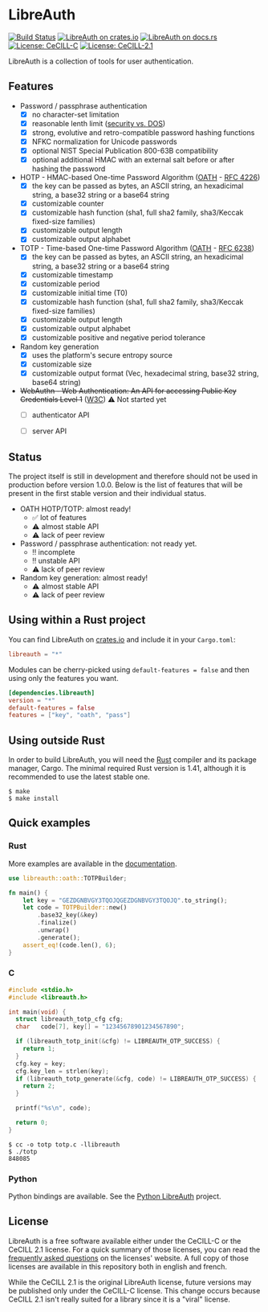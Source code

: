 # LibreAuth

[![Build Status](https://api.travis-ci.org/breard-r/libreauth.svg?branch=master)](https://travis-ci.org/breard-r/libreauth)
[![LibreAuth on crates.io](https://img.shields.io/crates/v/libreauth.svg)](https://crates.io/crates/libreauth)
[![LibreAuth on docs.rs](https://docs.rs/libreauth/badge.svg)](https://docs.rs/libreauth/)
[![License: CeCILL-C](https://img.shields.io/badge/license-CeCILL--C-green.svg)](http://cecill.info/licences/Licence_CeCILL-C_V1-en.html)
[![License: CeCILL-2.1](https://img.shields.io/badge/license-CeCILL%202.1-blue.svg)](http://cecill.info/licences/Licence_CeCILL_V2.1-en.html)


LibreAuth is a collection of tools for user authentication.


## Features

- Password / passphrase authentication
  - [x] no character-set limitation
  - [x] reasonable lenth limit ([security vs. DOS](http://arstechnica.com/security/2013/09/long-passwords-are-good-but-too-much-length-can-be-bad-for-security/))
  - [x] strong, evolutive and retro-compatible password hashing functions
  - [x] NFKC normalization for Unicode passwords
  - [x] optional NIST Special Publication 800-63B compatibility
  - [x] optional additional HMAC with an external salt before or after hashing the password
- HOTP - HMAC-based One-time Password Algorithm ([OATH](http://www.openauthentication.org/) - [RFC 4226](https://tools.ietf.org/html/rfc4226))
  - [x] the key can be passed as bytes, an ASCII string, an hexadicimal string, a base32 string or a base64 string
  - [x] customizable counter
  - [x] customizable hash function (sha1, full sha2 family, sha3/Keccak fixed-size families)
  - [x] customizable output length
  - [x] customizable output alphabet
- TOTP - Time-based One-time Password Algorithm ([OATH](http://www.openauthentication.org/) - [RFC 6238](https://tools.ietf.org/html/rfc6238))
  - [x] the key can be passed as bytes, an ASCII string, an hexadicimal string, a base32 string or a base64 string
  - [x] customizable timestamp
  - [x] customizable period
  - [x] customizable initial time (T0)
  - [x] customizable hash function (sha1, full sha2 family, sha3/Keccak fixed-size families)
  - [x] customizable output length
  - [x] customizable output alphabet
  - [x] customizable positive and negative period tolerance
- Random key generation
  - [x] uses the platform's secure entropy source
  - [x] customizable size
  - [x] customizable output format (Vec<u8>, hexadecimal string, base32 string, base64 string)
- ~~WebAuthn - Web Authentication: An API for accessing Public Key Credentials Level 1~~ ([W3C](https://www.w3.org/TR/webauthn/)) :warning: Not started yet
  - [ ] authenticator API
  - [ ] server API


## Status

The project itself is still in development and therefore should not be used in production before version 1.0.0. Below is the list of features that will be present in the first stable version and their individual status.

- OATH HOTP/TOTP: almost ready!
  * :white_check_mark: lot of features
  * :warning: almost stable API
  * :warning: lack of peer review
- Password / passphrase authentication: not ready yet.
  * :bangbang: incomplete
  * :bangbang: unstable API
  * :warning: lack of peer review
- Random key generation: almost ready!
  * :warning: almost stable API
  * :warning: lack of peer review


## Using within a Rust project

You can find LibreAuth on [crates.io](https://crates.io/crates/libreauth) and include it in your `Cargo.toml`:

```toml
libreauth = "*"
```

Modules can be cherry-picked using `default-features = false` and then using only the features you want.

```toml
[dependencies.libreauth]
version = "*"
default-features = false
features = ["key", "oath", "pass"]
```


## Using outside Rust

In order to build LibreAuth, you will need the [Rust](https://www.rust-lang.org/) compiler and its package manager, Cargo. The minimal required Rust version is 1.41, although it is recommended to use the latest stable one.

```ShellSession
$ make
$ make install
```


## Quick examples


### Rust

More examples are available in the [documentation](https://docs.rs/libreauth/).

```rust
use libreauth::oath::TOTPBuilder;

fn main() {
    let key = "GEZDGNBVGY3TQOJQGEZDGNBVGY3TQOJQ".to_string();
    let code = TOTPBuilder::new()
        .base32_key(&key)
        .finalize()
        .unwrap()
        .generate();
    assert_eq!(code.len(), 6);
}
```

### C

```C
#include <stdio.h>
#include <libreauth.h>

int main(void) {
  struct libreauth_totp_cfg cfg;
  char   code[7], key[] = "12345678901234567890";

  if (libreauth_totp_init(&cfg) != LIBREAUTH_OTP_SUCCESS) {
    return 1;
  }
  cfg.key = key;
  cfg.key_len = strlen(key);
  if (libreauth_totp_generate(&cfg, code) != LIBREAUTH_OTP_SUCCESS) {
    return 2;
  }

  printf("%s\n", code);

  return 0;
}
```

```ShellSession
$ cc -o totp totp.c -llibreauth
$ ./totp
848085
```

### Python

Python bindings are available. See the [Python LibreAuth](https://github.com/breard-r/py-libreauth) project.


## License

LibreAuth is a free software available either under the CeCILL-C or the CeCILL 2.1 license. For a quick summary of those licenses, you can read the [frequently asked questions](http://cecill.info/faq.en.html) on the licenses' website. A full copy of those licenses are available in this repository both in english and french.

While the CeCILL 2.1 is the original LibreAuth license, future versions may be published only under the CeCILL-C license. This change occurs because CeCILL 2.1 isn't really suited for a library since it is a "viral" license.
